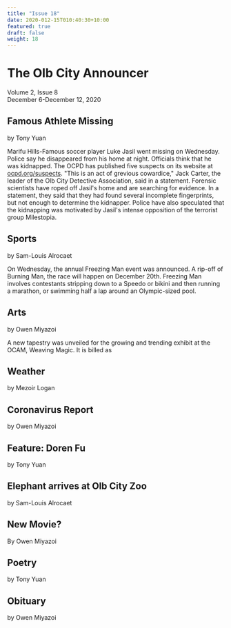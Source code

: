 ```yaml
---
title: "Issue 18"
date: 2020-012-15T010:40:30+10:00
featured: true
draft: false
weight: 18
---
```



# The Olb City Announcer
Volume 2, Issue 8    
December 6-December 12, 2020    

## Famous Athlete Missing
by Tony Yuan

Marifu Hills-Famous soccer player Luke Jasil went missing on Wednesday. Police say he disappeared from his home at night. Officials think that he was kidnapped. The OCPD has published five suspects on its website at [ocpd.org/suspects](ocpd.org/suspects). "This is an act of grevious cowardice," Jack Carter, the leader of the Olb City Detective Association, said in a statement. Forensic scientists have roped off Jasil's home and are searching for evidence. In a statement, they said that they had found several incomplete fingerprints, but not enough to determine the kidnapper. Police have also speculated that the kidnapping was motivated by Jasil's intense opposition of the terrorist group Milestopia.

## Sports
by Sam-Louis Alrocaet

On Wednesday, the annual Freezing Man event was announced. A rip-off of Burning Man, the race will happen on December 20th. Freezing Man involves contestants stripping down to a Speedo or bikini and then running a marathon, or swimming half a lap around an Olympic-sized pool.

## Arts
by Owen Miyazoi

A new tapestry was unveiled for the growing and trending exhibit at the OCAM, Weaving Magic. It is billed as 

## Weather
by Mezoir Logan



## Coronavirus Report
by Owen Miyazoi



## Feature: Doren Fu
by Tony Yuan




## Elephant arrives at Olb City Zoo
by Sam-Louis Alrocaet



## New Movie?
By Owen Miyazoi



## Poetry
by Tony Yuan



## Obituary
by Owen Miyazoi

